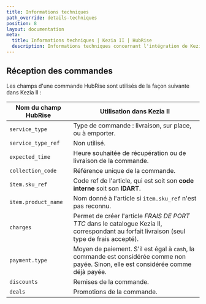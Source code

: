 ```yaml
---
title: Informations techniques
path_override: details-techniques
position: 8
layout: documentation
meta:
  title: Informations techniques | Kezia II | HubRise
  description: Informations techniques concernant l'intégration de Kezia II à HubRise. Connectez vos applications à HubRise avec facilité et synchronisez vos données.
---
```


## Réception des commandes

Les champs d'une commande HubRise sont utilisés de la façon suivante dans Kezia II :

| Nom du champ HubRise | Utilisation dans Kezia II                                                                                                                  |
| -------------------- | ------------------------------------------------------------------------------------------------------------------------------------------ |
| `service_type`       | Type de commande : livraison, sur place, ou à emporter.                                                                                    |
| `service_type_ref`   | Non utilisé.                                                                                                                               |
| `expected_time`      | Heure souhaitée de récupération ou de livraison de la commande.                                                                            |
| `collection_code`    | Référence unique de la commande.                                                                                                           |
| `item.sku_ref`       | Code ref de l'article, qui est soit son **code interne** soit son **IDART**.                                                               |
| `item.product_name`  | Nom donné à l'article si `item.sku_ref` n'est pas reconnu.                                                                                 |
| `charges`            | Permet de créer l'article _FRAIS DE PORT TTC_ dans le catalogue Kezia II, correspondant au forfait livraison (seul type de frais accepté). |
| `payment.type`       | Moyen de paiement. S'il est égal à `cash`, la commande est considérée comme non payée. Sinon, elle est considérée comme déjà payée.        |
| `discounts`          | Remises de la commande.                                                                                                                    |
| `deals`              | Promotions de la commande.                                                                                                                 |
